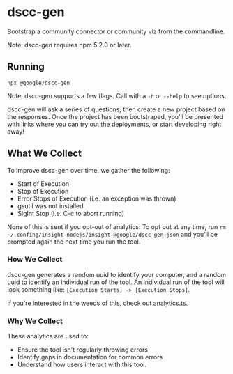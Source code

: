 # dscc-gen

Bootstrap a community connector or community viz from the commandline.

Note: dscc-gen requires npm 5.2.0 or later.

## Running

`npx @google/dscc-gen`

Note: dscc-gen supports a few flags. Call with a `-h` or `--help` to see
options.

dscc-gen will ask a series of questions, then create a new project based on the
responses. Once the project has been bootstraped, you'll be presented with links
where you can try out the deployments, or start developing right away!

## What We Collect

To improve dscc-gen over time, we gather the following:

+   Start of Execution
+   Stop of Execution
+   Error Stops of Execution (i.e. an exception was thrown)
+   gsutil was not installed
+   SigInt Stop (i.e. C-c to abort running)

None of this is sent if you opt-out of analytics. To opt out at any time, run
`rm ~/.confing/insight-nodejs/insight-@google/dscc-gen.json` and you'll be
prompted again the next time you run the tool.

### How We Collect

dscc-gen generates a random uuid to identify your computer, and a random uuid to
identify an individual run of the tool. An individual run of the tool will look
something like: `[Execution Starts] -> [Execution Stops]`.

If you're interested in the weeds of this, check out [analytics.ts].

### Why We Collect

These analytics are used to:

+   Ensure the tool isn't regularly throwing errors
+   Identify gaps in documentation for common errors
+   Understand how users interact with this tool.

[analytics.ts]: ./src/analytics.ts
